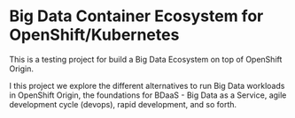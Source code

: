 # Big Data Container Ecosystem for OpenShift/Kubernetes

This is a testing project for build a Big Data Ecosystem on top of OpenShift Origin.

I this project we explore the different alternatives to run Big Data workloads in OpenShift Origin,
the foundations for BDaaS - Big Data as a Service, agile development cycle (devops), rapid development, and so forth.

